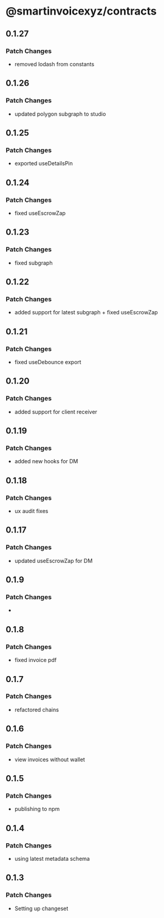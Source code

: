 # @smartinvoicexyz/contracts

## 0.1.27

### Patch Changes

- removed lodash from constants

## 0.1.26

### Patch Changes

- updated polygon subgraph to studio

## 0.1.25

### Patch Changes

- exported useDetailsPin

## 0.1.24

### Patch Changes

- fixed useEscrowZap

## 0.1.23

### Patch Changes

- fixed subgraph

## 0.1.22

### Patch Changes

- added support for latest subgraph + fixed useEscrowZap

## 0.1.21

### Patch Changes

- fixed useDebounce export

## 0.1.20

### Patch Changes

- added support for client receiver

## 0.1.19

### Patch Changes

- added new hooks for DM

## 0.1.18

### Patch Changes

- ux audit fixes

## 0.1.17

### Patch Changes

- updated useEscrowZap for DM

## 0.1.9

### Patch Changes

-

## 0.1.8

### Patch Changes

- fixed invoice pdf

## 0.1.7

### Patch Changes

- refactored chains

## 0.1.6

### Patch Changes

- view invoices without wallet

## 0.1.5

### Patch Changes

- publishing to npm

## 0.1.4

### Patch Changes

- using latest metadata schema

## 0.1.3

### Patch Changes

- Setting up changeset
